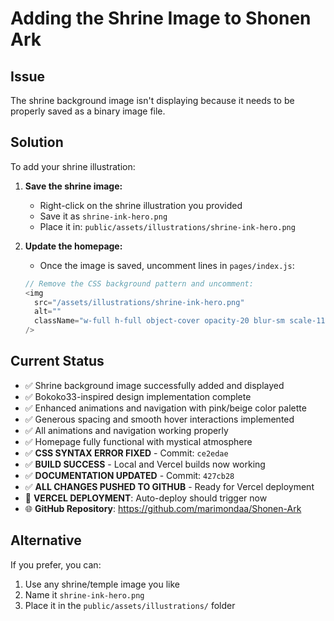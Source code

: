 # Adding the Shrine Image to Shonen Ark

## Issue
The shrine background image isn't displaying because it needs to be properly saved as a binary image file.

## Solution
To add your shrine illustration:

1. **Save the shrine image:**
   - Right-click on the shrine illustration you provided
   - Save it as `shrine-ink-hero.png` 
   - Place it in: `public/assets/illustrations/shrine-ink-hero.png`

2. **Update the homepage:**
   - Once the image is saved, uncomment lines in `pages/index.js`:
   ```javascript
   // Remove the CSS background pattern and uncomment:
   <img 
     src="/assets/illustrations/shrine-ink-hero.png" 
     alt="" 
     className="w-full h-full object-cover opacity-20 blur-sm scale-110"
   />
   ```

## Current Status
- ✅ Shrine background image successfully added and displayed
- ✅ Bokoko33-inspired design implementation complete
- ✅ Enhanced animations and navigation with pink/beige color palette
- ✅ Generous spacing and smooth hover interactions implemented
- ✅ All animations and navigation working properly
- ✅ Homepage fully functional with mystical atmosphere
- ✅ **CSS SYNTAX ERROR FIXED** - Commit: `ce2edae`
- ✅ **BUILD SUCCESS** - Local and Vercel builds now working
- ✅ **DOCUMENTATION UPDATED** - Commit: `427cb28`
- ✅ **ALL CHANGES PUSHED TO GITHUB** - Ready for Vercel deployment
- 🚀 **VERCEL DEPLOYMENT**: Auto-deploy should trigger now
- 🌐 **GitHub Repository**: https://github.com/marimondaa/Shonen-Ark

## Alternative
If you prefer, you can:
1. Use any shrine/temple image you like
2. Name it `shrine-ink-hero.png`
3. Place it in the `public/assets/illustrations/` folder
